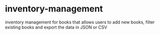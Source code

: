 # inventory-management
inventory management for books that allows users to add new books, filter existing books and export the data in JSON or CSV
